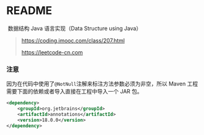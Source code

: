 # README

​	数据结构 Java 语言实现（Data Structure using Java）

><https://coding.imooc.com/class/207.html>
>
><https://leetcode-cn.com>



### 注意

​	因为在代码中使用了`@NotNull`注解来标注方法参数必须为非空，所以 Maven 工程需要下面的依赖或者导入直接在工程中导入一个 JAR 包。

```xml
<dependency>
    <groupId>org.jetbrains</groupId>
    <artifactId>annotations</artifactId>
    <version>18.0.0</version>
</dependency>
```